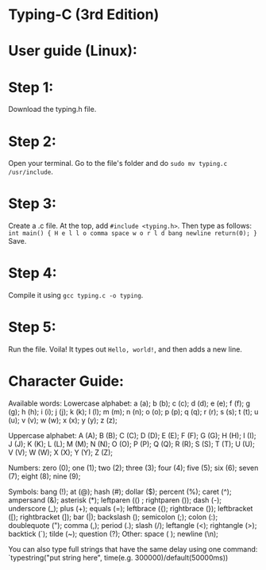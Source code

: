 # Typing-C (3rd Edition)

# User guide (Linux):
# Step 1:
Download the typing.h file.

# Step 2:
Open your terminal. Go to the file's folder and do `sudo mv typing.c /usr/include`.

# Step 3:
Create a .c file. At the top, add `#include <typing.h>`.
Then type as follows:
`int main()
{
  H e l l o comma space w o r l d bang newline
  return(0);
}`
Save.

# Step 4:
Compile it using `gcc typing.c -o typing`.

# Step 5:
Run the file. Voila! It types out `Hello, world!`, and then adds a new line.

# Character Guide:

Available words:
Lowercase alphabet:
a (a); b (b); c (c); d (d); e (e);
f (f); g (g); h (h); i (i); j (j);
k (k); l (l); m (m); n (n); o (o);
p (p); q (q); r (r); s (s); t (t);
u (u); v (v); w (w); x (x); y (y);
z (z);

Uppercase alphabet:
A (A); B (B); C (C); D (D); E (E);
F (F); G (G); H (H); I (I); J (J);
K (K); L (L); M (M); N (N); O (O);
P (P); Q (Q); R (R); S (S); T (T);
U (U); V (V); W (W); X (X); Y (Y);
Z (Z);

Numbers:
zero (0); one (1); two (2);
three (3); four (4); five (5);
six (6); seven (7);  eight (8);
nine (9);

Symbols:
bang (!); at (@); hash (#);
dollar ($); percent (%); caret (^);
ampersand (&); asterisk (*);
leftparen (() ; rightparen ());
dash (-); underscore (_);
plus (+); equals (=);
leftbrace ({); rightbrace (});
leftbracket ([); rightbracket (]);
bar (|); backslash (\);
semicolon (;); colon (:);
doublequote ("); comma (,);
period (.); slash (/);
leftangle (<); rightangle (>);
backtick (`); tilde (~);
question (?);
Other:
space ( ); newline (\n);

You can also type full strings that have the same delay using one command:
`typestring("put string here", time(e.g. 300000)/default(50000ms))